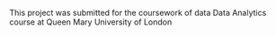 This project was submitted for the coursework of data Data Analytics course at Queen Mary University of London
